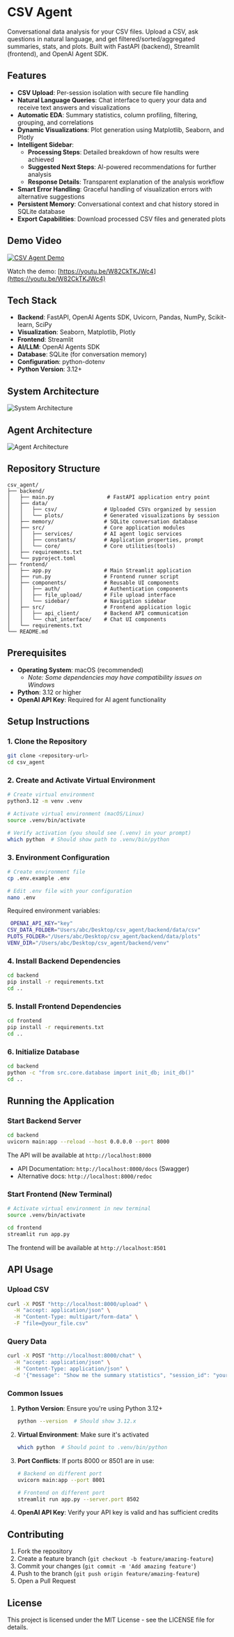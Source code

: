 # CSV Agent

Conversational data analysis for your CSV files. Upload a CSV, ask questions in natural language, and get filtered/sorted/aggregated summaries, stats, and plots. Built with FastAPI (backend), Streamlit (frontend), and OpenAI Agent SDK.

## Features
- **CSV Upload**: Per-session isolation with secure file handling 
- **Natural Language Queries**: Chat interface to query your data and receive text answers and visualizations
- **Automatic EDA**: Summary statistics, column profiling, filtering, grouping, and correlations
- **Dynamic Visualizations**: Plot generation using Matplotlib, Seaborn, and Plotly
- **Intelligent Sidebar**: 
  - **Processing Steps**: Detailed breakdown of how results were achieved
  - **Suggested Next Steps**: AI-powered recommendations for further analysis
  - **Response Details**: Transparent explanation of the analysis workflow
- **Smart Error Handling**: Graceful handling of visualization errors with alternative suggestions
- **Persistent Memory**: Conversational context and chat history stored in SQLite database
- **Export Capabilities**: Download processed CSV files and generated plots

## Demo Video

[![CSV Agent Demo](https://img.youtube.com/vi/W82CkTKJWc4/0.jpg)](https://youtu.be/W82CkTKJWc4)

Watch the demo: [https://youtu.be/W82CkTKJWc4](https://youtu.be/W82CkTKJWc4)


## Tech Stack
- **Backend**: FastAPI, OpenAI Agents SDK, Uvicorn, Pandas, NumPy, Scikit-learn, SciPy
- **Visualization**: Seaborn, Matplotlib, Plotly
- **Frontend**: Streamlit
- **AI/LLM**: OpenAI Agents SDK
- **Database**: SQLite (for conversation memory)
- **Configuration**: python-dotenv
- **Python Version**: 3.12+


## System Architecture

![System Architecture](assets/system_architecture.png)

## Agent Architecture

![Agent Architecture](assets/agent_architecture.png)




## Repository Structure
```
csv_agent/
├── backend/
│   ├── main.py                 # FastAPI application entry point
│   ├── data/
│   │   ├── csv/               # Uploaded CSVs organized by session
│   │   └── plots/             # Generated visualizations by session
│   ├── memory/                # SQLite conversation database
│   ├── src/                   # Core application modules
│   │   ├── services/          # AI agent logic services
│   │   ├── constants/         # Application properties, prompt
│   │   └── core/              # Core utilities(tools)
│   ├── requirements.txt
│   └── pyproject.toml
├── frontend/
│   ├── app.py                 # Main Streamlit application
│   ├── run.py                 # Frontend runner script
│   ├── components/            # Reusable UI components
│   │   ├── auth/              # Authentication components
│   │   ├── file_upload/       # File upload interface
│   │   └── sidebar/           # Navigation sidebar
│   ├── src/                   # Frontend application logic
│   │   ├── api_client/        # Backend API communication
│   │   └── chat_interface/    # Chat UI components
│   └── requirements.txt
└── README.md
```

## Prerequisites
- **Operating System**: macOS (recommended)
  - *Note: Some dependencies may have compatibility issues on Windows*
- **Python**: 3.12 or higher
- **OpenAI API Key**: Required for AI agent functionality

## Setup Instructions

### 1. Clone the Repository
```bash
git clone <repository-url>
cd csv_agent
```

### 2. Create and Activate Virtual Environment
```bash
# Create virtual environment
python3.12 -m venv .venv

# Activate virtual environment (macOS/Linux)
source .venv/bin/activate

# Verify activation (you should see (.venv) in your prompt)
which python  # Should show path to .venv/bin/python
```

### 3. Environment Configuration
```bash
# Create environment file
cp .env.example .env

# Edit .env file with your configuration
nano .env
```

Required environment variables:
```bash
 OPENAI_API_KEY="key"
CSV_DATA_FOLDER="Users/abc/Desktop/csv_agent/backend/data/csv"
PLOTS_FOLDER="/Users/abc/Desktop/csv_agent/backend/data/plots"
VENV_DIR="/Users/abc/Desktop/csv_agent/backend/venv"
```

### 4. Install Backend Dependencies
```bash
cd backend
pip install -r requirements.txt
cd ..
```

### 5. Install Frontend Dependencies
```bash
cd frontend
pip install -r requirements.txt
cd ..
```

### 6. Initialize Database
```bash
cd backend
python -c "from src.core.database import init_db; init_db()"
cd ..
```

## Running the Application

### Start Backend Server
```bash
cd backend
uvicorn main:app --reload --host 0.0.0.0 --port 8000
```
The API will be available at `http://localhost:8000`
- API Documentation: `http://localhost:8000/docs` (Swagger)
- Alternative docs: `http://localhost:8000/redoc`

### Start Frontend (New Terminal)
```bash
# Activate virtual environment in new terminal
source .venv/bin/activate

cd frontend
streamlit run app.py
```
The frontend will be available at `http://localhost:8501`


## API Usage

### Upload CSV
```bash
curl -X POST "http://localhost:8000/upload" \
  -H "accept: application/json" \
  -H "Content-Type: multipart/form-data" \
  -F "file=@your_file.csv"
```

### Query Data
```bash
curl -X POST "http://localhost:8000/chat" \
  -H "accept: application/json" \
  -H "Content-Type: application/json" \
  -d '{"message": "Show me the summary statistics", "session_id": "your-session-id"}'
```


### Common Issues
1. **Python Version**: Ensure you're using Python 3.12+
   ```bash
   python --version  # Should show 3.12.x
   ```

2. **Virtual Environment**: Make sure it's activated
   ```bash
   which python  # Should point to .venv/bin/python
   ```

3. **Port Conflicts**: If ports 8000 or 8501 are in use:
   ```bash
   # Backend on different port
   uvicorn main:app --port 8001
   
   # Frontend on different port
   streamlit run app.py --server.port 8502
   ```

4. **OpenAI API Key**: Verify your API key is valid and has sufficient credits

## Contributing
1. Fork the repository
2. Create a feature branch (`git checkout -b feature/amazing-feature`)
3. Commit your changes (`git commit -m 'Add amazing feature'`)
4. Push to the branch (`git push origin feature/amazing-feature`)
5. Open a Pull Request

## License
This project is licensed under the MIT License - see the LICENSE file for details.